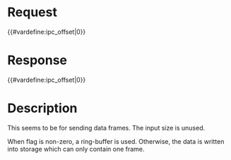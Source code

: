 # Request

{{#vardefine:ipc_offset\|0}}

# Response

{{#vardefine:ipc_offset\|0}}

# Description

This seems to be for sending data frames. The input size is unused.

When flag is non-zero, a ring-buffer is used. Otherwise, the data is
written into storage which can only contain one frame.